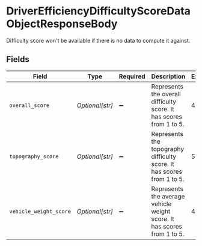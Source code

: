 # DriverEfficiencyDifficultyScoreDataObjectResponseBody

Difficulty score won't be available if there is no data to compute it against.


## Fields

| Field                                                                    | Type                                                                     | Required                                                                 | Description                                                              | Example                                                                  |
| ------------------------------------------------------------------------ | ------------------------------------------------------------------------ | ------------------------------------------------------------------------ | ------------------------------------------------------------------------ | ------------------------------------------------------------------------ |
| `overall_score`                                                          | *Optional[str]*                                                          | :heavy_minus_sign:                                                       | Represents the overall difficulty score. It has scores from 1 to 5.      | 4                                                                        |
| `topography_score`                                                       | *Optional[str]*                                                          | :heavy_minus_sign:                                                       | Represents the topography difficulty score. It has scores from 1 to 5.   | 5                                                                        |
| `vehicle_weight_score`                                                   | *Optional[str]*                                                          | :heavy_minus_sign:                                                       |  Represents the average vehicle weight score. It has scores from 1 to 5. | 4                                                                        |